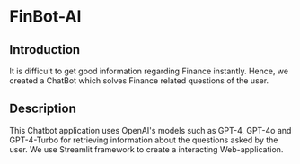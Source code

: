 # FinBot-AI

## Introduction

It is difficult to get good information regarding Finance instantly. Hence, we created a ChatBot which solves Finance related questions of the user.

## Description

This Chatbot application uses OpenAI's models such as GPT-4, GPT-4o and GPT-4-Turbo for retrieving information about the questions asked by the user.
We use Streamlit framework to create a interacting Web-application.

